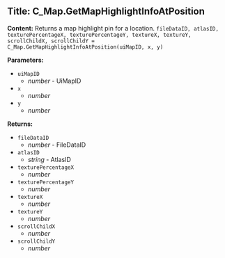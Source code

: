 ## Title: C_Map.GetMapHighlightInfoAtPosition

**Content:**
Returns a map highlight pin for a location.
`fileDataID, atlasID, texturePercentageX, texturePercentageY, textureX, textureY, scrollChildX, scrollChildY = C_Map.GetMapHighlightInfoAtPosition(uiMapID, x, y)`

**Parameters:**
- `uiMapID`
  - *number* - UiMapID
- `x`
  - *number*
- `y`
  - *number*

**Returns:**
- `fileDataID`
  - *number* - FileDataID
- `atlasID`
  - *string* - AtlasID
- `texturePercentageX`
  - *number*
- `texturePercentageY`
  - *number*
- `textureX`
  - *number*
- `textureY`
  - *number*
- `scrollChildX`
  - *number*
- `scrollChildY`
  - *number*